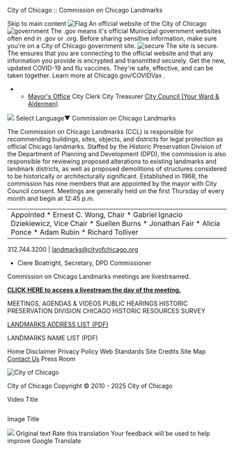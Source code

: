 City of Chicago :: Commission on Chicago Landmarks


Skip to main content
![Flag](https://www.chicago.gov/content/dam/city/cds/safari-pinned-tab.svg)
An official website of the City of Chicago
![government](https://www.chicago.gov/content/dam/city/cds/icon-dot-gov.svg)
The .gov means it's official
Municipal government websites often end in .gov or .org. Before sharing sensitive information, make sure you're on a City of Chicago government site.
![secure](https://www.chicago.gov/content/dam/city/cds/icon-https.svg)
The site is secure.
The
ensures that you are connecting to the official website and that any information you provide is encrypted and transmitted securely.
Get the new, updated COVID-19 and flu vaccines. They're safe, effective, and can be taken together. Learn more at
Chicago.gov/COVIDVax
.

* + [Mayor's Office](https://www.chicago.gov/city/en/depts/mayor.html)
    City Clerk
    City Treasurer
    [City Council (Your Ward & Aldermen)](https://www.chicago.gov/city/en/about/council.html)

![](https://www.google.com/images/cleardot.gif)
Select Language​▼
Commission on Chicago Landmarks

The Commission on Chicago Landmarks (CCL) is responsible for recommending buildings, sites, objects, and districts for legal protection as official Chicago landmarks. Staffed by the
Historic Preservation Division
of the Department of Planning and Development (DPD), the commission is also responsible for reviewing proposed alterations to existing landmarks and landmark districts, as well as proposed demolitions of structures considered to be historically or architecturally significant. Established in 1968, the commission has nine members that are appointed by the mayor with City Council consent. Meetings are generally held on the first Thursday of every month and begin at 12:45 p.m.

|  |
| --- |
| Appointed  * Ernest C. Wong, Chair * Gabriel Ignacio Dziekiewicz, Vice Chair * Suellen Burns * Jonathan Fair * Alicia Ponce * Adam Rubin * Richard Tolliver |

312.744.3200 | landmarks@cityofchicago.org

* Ciere Boatright, Secretary, DPD Commissioner

Commission on Chicago Landmarks meetings are livestreamed.

**[CLICK HERE to access a livestream the day of the meeting.](https://vimeo.com/event/2354896 "CLICK HERE to access the livestream the day of the Commission on Chicago Landmarks and Permit Review Committee meetings")**

MEETINGS, AGENDAS & VIDEOS
PUBLIC HEARINGS
HISTORIC PRESERVATION DIVISION
CHICAGO HISTORIC RESOURCES SURVEY

[LANDMARKS ADDRESS LIST (PDF)](https://www.chicago.gov/content/dam/city/depts/zlup/Historic_Preservation/Publications/Chicago_Landmark_Address_List_Jun2025.pdf "Landmarks Address List (PDF)")

LANDMARKS NAME LIST (PDF)


Home
Disclaimer
Privacy Policy
Web Standards
Site Credits
Site Map
[Contact Us](https://www.chicago.gov/city/en/general/contact.html)
Press Room

![City of Chicago](https://www.chicago.gov/content/dam/city/cds/city_seal_clr.png)

City of Chicago
Copyright © 2010 - 2025 City of Chicago





Video Title

![]()

Image Title


![](https://fonts.gstatic.com/s/i/productlogos/translate/v14/24px.svg)
Original text
Rate this translation
Your feedback will be used to help improve Google Translate